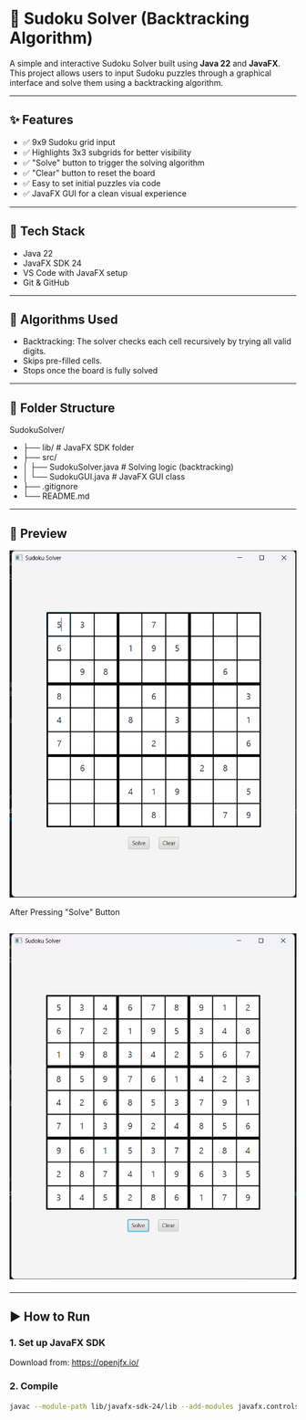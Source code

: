 # 🧠 Sudoku Solver (Backtracking Algorithm)

A simple and interactive Sudoku Solver built using **Java 22** and **JavaFX**. This project allows users to input Sudoku puzzles through a graphical interface and solve them using a backtracking algorithm.

---

## ✨ Features

- ✅ 9x9 Sudoku grid input
- ✅ Highlights 3x3 subgrids for better visibility
- ✅ "Solve" button to trigger the solving algorithm
- ✅ "Clear" button to reset the board
- ✅ Easy to set initial puzzles via code
- ✅ JavaFX GUI for a clean visual experience

---

## 🔧 Tech Stack

- Java 22
- JavaFX SDK 24
- VS Code with JavaFX setup
- Git & GitHub
  
---

## 🧠 Algorithms Used

- Backtracking: The solver checks each cell recursively by trying all valid digits.
- Skips pre-filled cells.
- Stops once the board is fully solved

---

## 📁 Folder Structure

SudokuSolver/
- ├── lib/ # JavaFX SDK folder
- ├── src/
- │ ├── SudokuSolver.java # Solving logic (backtracking)
- │ └── SudokuGUI.java # JavaFX GUI class
- ├── .gitignore
- └── README.md
---

## 📸 Preview

![GUI Screenshot](https://github.com/Akkicool99/Sudoku-Solver/blob/3dfebfd8849d5af14a6d58d9602a25192f386264/Screenshot%202025-06-16%20174931.png)

After Pressing "Solve" Button

![GUI Screenshot](https://github.com/Akkicool99/Sudoku-Solver/blob/3dfebfd8849d5af14a6d58d9602a25192f386264/Screenshot%202025-06-16%20174953.png)
---


---

## ▶️ How to Run

### 1. Set up JavaFX SDK
Download from: https://openjfx.io/

### 2. Compile
```bash
javac --module-path lib/javafx-sdk-24/lib --add-modules javafx.controls,javafx.fxml -d out src/SudokuSolver.java src/SudokuGUI.java

